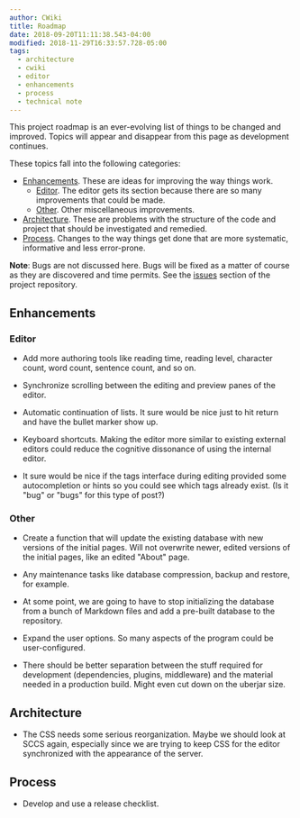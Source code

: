 ```yaml
---
author: CWiki
title: Roadmap
date: 2018-09-20T11:11:38.543-04:00
modified: 2018-11-29T16:33:57.728-05:00
tags:
  - architecture
  - cwiki
  - editor
  - enhancements
  - process
  - technical note
---
```




This project roadmap is an ever-evolving list of things to be changed and improved. Topic​s will appear and disappear from this page as development continues.

These topics fall into the following categories:

* [Enhancements](#enhancements). These are ideas for improving the way things work.
   - [Editor](#editor). The editor gets its section because there are so many improvements that could be made.
   - [Other](#other). Other miscellaneous improvements.
* [Architecture](#architecture). These are problems with the structure of the code and project that should be investigated and remedied.
* [Process](#process). Changes to the way things get done that are more systematic, informative and less error-prone.

**Note**: Bugs are not discussed here. Bugs will be fixed as a matter of course as they are discovered and time permits. See the [issues](https://bitbucket.org/David_Clark/cwiki/issues?status=new&status=open) section of the project repository.

## Enhancements <a name="enhancements"></a> ##

### Editor <a name="editor"></a> ###

* Add more authoring tools like reading time, reading level, character count, word count, sentence count, and so on.

* Synchronize scrolling between the editing and preview panes of the editor.

* Automatic continuation of lists. It sure would be nice just to hit return and have the ​bullet marker show up.

* Keyboard shortcuts. Making the editor more similar to existing external editors could reduce the cognitive dissonance of using the internal editor.

* It sure would be nice if the tags interface during editing provided some ​autocompletion or hints so you could see which tags already exist. (Is it "bug" or "bugs" for this type of post?)

### Other <a name="other"></a> ###

* Create a function that will update the existing database with new versions of the initial pages. Will not overwrite newer, edited versions of the initial pages, like an edited "About" page.

* Any maintenance tasks like database compression, backup and restore, for example.

* At some point, we are going to have to stop initializing the database from a bunch of Markdown files and add a pre-built database to the repository. 

* Expand the user options. So many aspects of the program could be user-configured.

* There should be better separation between the stuff required for development (dependencies, plugins, middleware) and the material needed in a production build. Might even cut down on the uberjar size.

## Architecture <a name="architecture"></a> ##

* The CSS needs some serious reorganization. Maybe we should look at SCCS again, especially since we are trying to keep CSS for the editor synchronized​ with the appearance of the server.

## Process <a name="process"></a> ##

* Develop and use a release checklist.